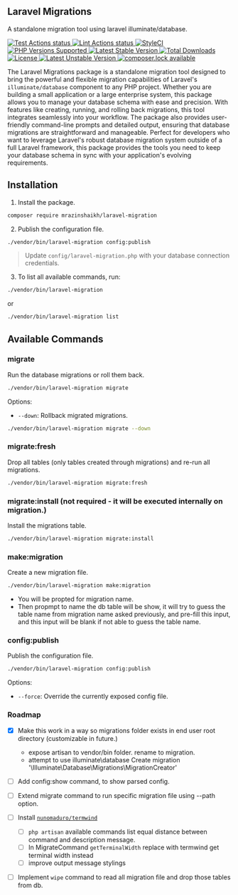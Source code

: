 ## Laravel Migrations

A standalone migration tool using laravel illuminate/database.

<p>
    <a href="https://github.com/mrazinshaikh/laravel-migration/actions?query=workflow%3ATest">
        <img src="https://github.com/mrazinshaikh/laravel-migration/workflows/Test/badge.svg" alt="Test Actions status">
    </a>
    <a href="https://github.com/mrazinshaikh/laravel-migration/actions?query=workflow%3ALint">
        <img src="https://github.com/mrazinshaikh/laravel-migration/workflows/Lint/badge.svg" alt="Lint Actions status">
    </a>
    <a href="https://github.styleci.io/repos/806113641">
        <img src="https://github.styleci.io/repos/806113641/shield?branch=main" alt="StyleCI">
    </a>
    <!-- <a href="https://scrutinizer-ci.com/g/mrazinshaikh/laravel-migration/?branch=master">
        <img src="https://scrutinizer-ci.com/g/mrazinshaikh/laravel-migration/badges/coverage.png?b=master" alt="Code Coverage">
    </a> -->
    <!-- <a href="https://scrutinizer-ci.com/g/mrazinshaikh/laravel-migration/?branch=master">
        <img src="https://scrutinizer-ci.com/g/mrazinshaikh/laravel-migration/badges/quality-score.png?b=master" alt="Scrutinizer Code Quality">
    </a>  -->
    <!-- <a href="https://scrutinizer-ci.com/g/mrazinshaikh/laravel-migration/?branch=master">
        <img src="https://scrutinizer-ci.com/g/mrazinshaikh/laravel-migration/badges/code-intelligence.svg?b=master" alt="Code Intelligence Status">
    </a>         -->
    <a href="https://github.com/mrazinshaikh/laravel-migration">
        <img src="https://img.shields.io/badge/php-%5E8.2-8892BF.svg" alt="PHP Versions Supported">
    </a>
    <a href="https://packagist.org/packages/mrazinshaikh/laravel-migration">
        <img src="https://poser.pugx.org/mrazinshaikh/laravel-migration/version" alt="Latest Stable Version">
    </a>
    <a href="https://packagist.org/packages/mrazinshaikh/laravel-migration">
        <img src="https://poser.pugx.org/mrazinshaikh/laravel-migration/downloads" alt="Total Downloads">
    </a>
    <a href="https://github.com/mrazinshaikh/laravel-migration/blob/master/LICENSE">
        <img src="https://img.shields.io/badge/license-MIT-428f7e.svg" alt="License">
    </a>
    <a href="https://packagist.org/packages/mrazinshaikh/laravel-migration">
        <img src="https://poser.pugx.org/mrazinshaikh/laravel-migration/v/unstable" alt="Latest Unstable Version">
    </a>
    <a href="https://packagist.org/packages/mrazinshaikh/laravel-migration">
        <img src="https://poser.pugx.org/mrazinshaikh/laravel-migration/composerlock" alt="composer.lock available">
    </a>
</p>

The Laravel Migrations package is a standalone migration tool designed to bring the powerful and flexible migration capabilities of Laravel's `illuminate/database` component to any PHP project. Whether you are building a small application or a large enterprise system, this package allows you to manage your database schema with ease and precision. With features like creating, running, and rolling back migrations, this tool integrates seamlessly into your workflow. The package also provides user-friendly command-line prompts and detailed output, ensuring that database migrations are straightforward and manageable. Perfect for developers who want to leverage Laravel's robust database migration system outside of a full Laravel framework, this package provides the tools you need to keep your database schema in sync with your application's evolving requirements.


## Installation

1. Install the package.
```sh
composer require mrazinshaikh/laravel-migration
```

2. Publish the configuration file.
```sh
./vendor/bin/laravel-migration config:publish
```

> Update `config/laravel-migration.php` with your database connection credentials.

3. To list all available commands, run:
```sh
./vendor/bin/laravel-migration
```
or
```sh
./vendor/bin/laravel-migration list
```

## Available Commands

### migrate
Run the database migrations or roll them back.
```sh
./vendor/bin/laravel-migration migrate
```
Options:
- `--down`: Rollback migrated migrations.
```sh
./vendor/bin/laravel-migration migrate --down
```

### migrate:fresh
Drop all tables (only tables created through migrations) and re-run all migrations.
```sh
./vendor/bin/laravel-migration migrate:fresh
```

### migrate:install (not required - it will be executed internally on migration.)
Install the migrations table.
```sh
./vendor/bin/laravel-migration migrate:install
```

### make:migration
Create a new migration file.
```sh
./vendor/bin/laravel-migration make:migration
```
- You will be propted for migration name.
- Then propmpt to name the db table will be show, it will try to guess the table name from migration name asked previously, and pre-fill this input, and this input will be blank if not able to guess the table name.

### config:publish
Publish the configuration file.
```sh
./vendor/bin/laravel-migration config:publish
```

Options:
- `--force`: Override the currently exposed config file.



### Roadmap

- [x] Make this work in a way so migrations folder exists in end user root directory (customizable in future.)
    - expose artisan to vendor/bin folder. rename to migration.
    - attempt to use illuminate\database Create migration '\Illuminate\Database\Migrations\MigrationCreator'

- [ ] Add config:show command, to show parsed config.

- [ ] Extend migrate command to run specific migration file using --path option.

- [ ] Install [`nunomaduro/termwind`](https://github.com/nunomaduro/termwind)
    - [ ] `php artisan` available commands list equal distance between command and description message.
    - [ ] In MigrateCommand `getTerminalWidth` replace with termwind get terminal width instead
    - [ ] improve output message stylings

- [ ] Implement `wipe` command to read all migration file and drop those tables from db.